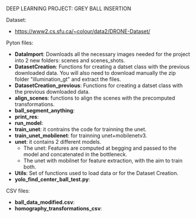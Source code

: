 DEEP LEARNING PROJECT: 
GREY BALL INSERTION

Dataset:
- https://www2.cs.sfu.ca/~colour/data2/DRONE-Dataset/
  
Pyton files:
- **DataImport**: Downloads all the necessary images needed for the project into 2 new folders: scenes and scenes_shots.
- **DatasetCreation**: Functions for creating a datset class with the previous downloaded data.
                   You will also need to download manually the zip folder "illumination_gt" and extract the files.
- **DatasetCreation_previous**: Functions for creating a datset class with the previous downloaded data.
- **align_scenes**: functions to align the scenes with the precomputed transformations.
- **ball_segment_anything**:
- **print_res**:
- **run_model**:
- **train_unet**: it contrains the code for trainning the unet.
- **train_unet_mobilenet**: for trainning unet+mobilenetv3.
- **unet**: it contains 2 different models.
    - The unet: Features are computed at begging and passed to the model and concatenated in the bottleneck.
    - The unet with mobilnet for feature extraction, with the aim to train both.
- **Utils**: Set of functions used to load data or for the Dataset Creation.
- **yolo_find_center_ball_test.py**:


CSV files:
- **ball_data_modified.csv**:
- **homography_transformations_csv**:


